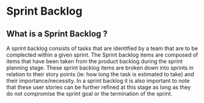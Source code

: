 # Sprint Backlog
## What is a Sprint Backlog ?
A sprint backlog consists of tasks that are identified by a team that are to be complected within a given sprint. The Sprint backlog items are composed of items that have been taken from the product backlog during the sprint planning stage. These sprint backlog items are broken down into sprints in relation to their story points (ie: how long the task is estimated to take) and their importance/necessity. In a sprint backlog it is also important to note that these user stories can be further refined at this stage as long as they do not compromise the sprint goal or the termination of the sprint.


